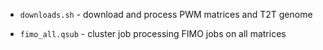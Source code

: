 - `downloads.sh` - download and process PWM matrices and T2T genome

- `fimo_all.qsub` - cluster job processing FIMO jobs on all matrices

